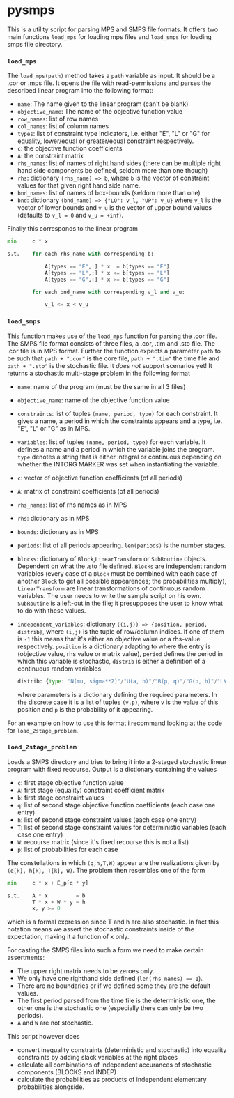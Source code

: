 # pysmps

This is a utility script for parsing MPS and SMPS file formats. It offers two main functions `load_mps` for loading mps files and `load_smps` for loading smps file directory.

### `load_mps`

The `load_mps(path)` method takes a `path` variable as input. It should be a .cor or .mps file.
It opens the file with read-permissions and parses the described linear program into the following format:

- `name`: The name given to the linear program (can't be blank)
- `objective_name`: The name of the objective function value
- `row_names`: list of row names
- `col_names`: list of column names
- `types`: list of constraint type indicators, i.e. either "E", "L" or "G" for equality, lower/equal or greater/equal constraint respectively.
- `c`: the objective function coefficients
- `A`: the constraint matrix
- `rhs_names`: list of names of right hand sides (there can be multiple right hand side components be defined, seldom more than one though)
- `rhs`: dictionary `(rhs_name) => b`, where `b` is the vector of constraint values for that given right hand side name.
- `bnd_names`: list of names of box-bounds (seldom more than one)
- `bnd`: dictionary `(bnd_name) => {"LO": v_l, "UP": v_u}` where `v_l` is the vector of lower bounds and `v_u` is the vector of upper bound values (defaults to `v_l = 0` and `v_u = +inf`).

Finally this corresponds to the linear program

```python
min 	c * x

s.t.	for each rhs_name with corresponding b:

			A[types == "E",:] * x  = b[types == "E"]
			A[types == "L",:] * x <= b[types == "L"]
			A[types == "G",:] * x >= b[types == "G"]

		for each bnd_name with corresponding v_l and v_u:

			v_l <= x < v_u

```

### `load_smps`

This function makes use of the `load_mps` function for parsing the .cor file. The SMPS file format consists of three files, a .cor, .tim and .sto file. The .cor file is in MPS format. Further the function expects a parameter `path` to be such that `path + ".cor"` is the core file, `path + ".tim"` the time file and `path + ".sto"` is the stochastic file.
It *does not* support scenarios yet!
It returns a stochastic multi-stage problem in the following format

- `name`: name of the program (must be the same in all 3 files)

- `objective_name`: name of the objective function value

- `constraints`: list of tuples `(name, period, type)` for each constraint. It gives a name, a period in which the constraints appears and a type, i.e. "E", "L" or "G" as in MPS.

- `variables`: list of tuples `(name, period, type)` for each variable. It defines a name and a period in which the variable joins the program. `type` denotes a string that is either integral or continuous depending on whether the INTORG MARKER was set when instantiating the variable.

- `c`: vector of objective function coefficients (of all periods)

- `A`: matrix of constraint coefficients (of all periods)

- `rhs_names`: list of rhs names as in MPS

- `rhs`: dictionary as in MPS

- `bounds`: dictionary as in MPS

- `periods`: list of all periods appearing. `len(periods)` is the number stages.

- `blocks`: dictionary of `Block`,`LinearTransform` or `SubRoutine` objects. Dependent on what the .sto file defined. `Blocks` are independent random variables (every case of a `Block` must be combined with each case of another `Block` to get all possible appearences; the probabilities multiply), `LinearTransform` are linear transformations of continuous random variables. The user needs to write the sample script on his own. `SubRoutine` is a left-out in the file; it presupposes the user to know what to do with these values.

- `independent_variables`: dictionary `((i,j)) => {position, period, distrib}`, where `(i,j)` is the tuple of row/column indices. If one of them is `-1` this means that it's either an objective value or a rhs-value respectively. `position` is a dictionary adapting to where the entry is (objective value, rhs value or matrix value), `period` defines the period in which this variable is stochastic, `distrib` is either a definition of a continuous random variables

  ```python
  distrib: {type: "N(mu, sigma**2)"/"U(a, b)"/"B(p, q)"/"G(p, b)"/"LN(mu, sigma**2)", parameters}
  ```

  where parameters is a dictionary defining the required parameters. In the discrete case it is a list of tuples `(v,p)`, where `v` is the value of this position and `p` is the probability of it appearing.

For an example on how to use this format i recommand looking at the code for `load_2stage_problem`.

### `load_2stage_problem`

Loads a SMPS directory and tries to bring it into a 2-staged stochastic linear program with fixed recourse. Output is a dictionary containing the values

- `c`: first stage objective function value
- `A`: first stage (equality) constraint coefficient matrix
- `b`: first stage constraint values
- `q`: list of second stage objective function coefficients (each case one entry)
- `h`: list of second stage constraint values (each case one entry)
- `T`: list of second stage constraint values for deterministic variables (each case one entry)
- `W`: recourse matrix (since it's fixed recourse this is not a list)
- `p`: list of probabilities for each case

The constellations in which `(q,h,T,W)` appear are the realizations given by `(q[k], h[k], T[k], W)`.
The problem then resembles one of the form

```python
min		c * x + E_p[q * y]

s.t.	A * x         = b
    	T * x + W * y = h
    	x, y >= 0
```

which is a formal expression since T and h are also stochastic. In fact this notation means we assert the stochastic constraints inside of the expectation, making it a function of x only.

For casting the SMPS files into such a form we need to make certain assertments:

- The upper right matrix needs to be zeroes only.
- We only have one righthand side defined (`len(rhs_names) == 1`).
- There are no boundaries or if we defined some they are the default values.
- The first period parsed from the time file is the deterministic one, the other one is the stochastic one (especially there can only be two periods).
- `A` and `W` are not stochastic.

This script however does

- convert inequality constraints (deterministic and stochastic) into equality constraints by adding slack variables at the right places
- calculate all combinations of independent accurances of stochastic components (BLOCKS and INDEP)
- calculate the probabilities as products of independent elementary probabilities alongside.

